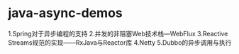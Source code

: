 # java-async-demos
1.Spring对于异步编程的支持
2.并发的非阻塞Web技术栈—WebFlux
3.Reactive Streams规范的实现——RxJava与Reactor库
4.Netty
5.Dubbo的异步调用与执行

